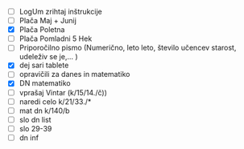 - [ ] LogUm zrihtaj inštrukcije
- [ ] Plača Maj + Junij
- [x] Plača Poletna
- [ ] Plača Pomladni 5 Hek
- [ ] Priporočilno pismo (Numerično, leto leto, število učencev starost, udeleživ se je,... )
- [x] dej sari tablete
- [ ] opravičili za danes in matematiko
- [x] DN matematiko
- [ ] vprašaj Vintar (k/15/14./č))
- [ ] naredi celo k/21/33./*
- [ ] mat dn k/140/b
- [ ] slo dn list
- [ ] slo 29-39
- [ ] dn inf